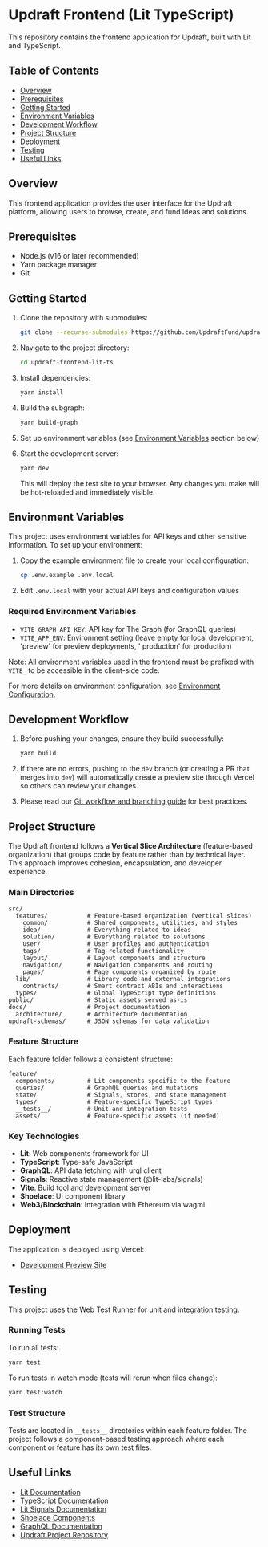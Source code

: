 # Updraft Frontend (Lit TypeScript)

This repository contains the frontend application for Updraft, built with Lit and TypeScript.

## Table of Contents

- [Overview](#overview)
- [Prerequisites](#prerequisites)
- [Getting Started](#getting-started)
- [Environment Variables](#environment-variables)
- [Development Workflow](#development-workflow)
- [Project Structure](#project-structure)
- [Deployment](#deployment)
- [Testing](#testing)
- [Useful Links](#useful-links)

## Overview

This frontend application provides the user interface for the Updraft platform, allowing users to browse, create, and
fund ideas and solutions.

## Prerequisites

- Node.js (v16 or later recommended)
- Yarn package manager
- Git

## Getting Started

1. Clone the repository with submodules:
   ```bash
   git clone --recurse-submodules https://github.com/UpdraftFund/updraft-frontend-lit-ts
   ```

2. Navigate to the project directory:
   ```bash
   cd updraft-frontend-lit-ts
   ```

3. Install dependencies:
   ```bash
   yarn install
   ```

4. Build the subgraph:
   ```bash
   yarn build-graph
   ```

5. Set up environment variables (see [Environment Variables](#environment-variables) section below)

6. Start the development server:
   ```bash
   yarn dev
   ```
   This will deploy the test site to your browser. Any changes you make will be hot-reloaded and immediately visible.

## Environment Variables

This project uses environment variables for API keys and other sensitive information. To set up your environment:

1. Copy the example environment file to create your local configuration:
   ```bash
   cp .env.example .env.local
   ```

2. Edit `.env.local` with your actual API keys and configuration values

### Required Environment Variables

- `VITE_GRAPH_API_KEY`: API key for The Graph (for GraphQL queries)
- `VITE_APP_ENV`: Environment setting (leave empty for local development, 'preview' for preview deployments, '
  production' for production)

Note: All environment variables used in the frontend must be prefixed with `VITE_` to be accessible in the client-side
code.

For more details on environment configuration, see [Environment Configuration](src/features/common/utils/README.md).

## Development Workflow

1. Before pushing your changes, ensure they build successfully:
   ```bash
   yarn build
   ```

2. If there are no errors, pushing to the `dev` branch (or creating a PR that merges into `dev`) will automatically
   create a preview site through Vercel so others can review your changes.

3. Please read
   our [Git workflow and branching guide](https://github.com/UpdraftFund/.github?tab=readme-ov-file#git-workflow-and-branching-guide)
   for best practices.

## Project Structure

The Updraft frontend follows a **Vertical Slice Architecture** (feature-based organization) that groups code by feature
rather than by technical layer. This approach improves cohesion, encapsulation, and developer experience.

### Main Directories

```
src/
  features/           # Feature-based organization (vertical slices)
    common/           # Shared components, utilities, and styles
    idea/             # Everything related to ideas
    solution/         # Everything related to solutions
    user/             # User profiles and authentication
    tags/             # Tag-related functionality
    layout/           # Layout components and structure
    navigation/       # Navigation components and routing
    pages/            # Page components organized by route
  lib/                # Library code and external integrations
    contracts/        # Smart contract ABIs and interactions
  types/              # Global TypeScript type definitions
public/               # Static assets served as-is
docs/                 # Project documentation
  architecture/       # Architecture documentation
updraft-schemas/      # JSON schemas for data validation
```

### Feature Structure

Each feature folder follows a consistent structure:

```
feature/
  components/         # Lit components specific to the feature
  queries/            # GraphQL queries and mutations
  state/              # Signals, stores, and state management
  types/              # Feature-specific TypeScript types
  __tests__/          # Unit and integration tests
  assets/             # Feature-specific assets (if needed)
```

### Key Technologies

- **Lit**: Web components framework for UI
- **TypeScript**: Type-safe JavaScript
- **GraphQL**: API data fetching with urql client
- **Signals**: Reactive state management (@lit-labs/signals)
- **Vite**: Build tool and development server
- **Shoelace**: UI component library
- **Web3/Blockchain**: Integration with Ethereum via wagmi

## Deployment

The application is deployed using Vercel:

- [Development Preview Site](https://updraft-lit.vercel.app/)

## Testing

This project uses the Web Test Runner for unit and integration testing.

### Running Tests

To run all tests:

```bash
yarn test
```

To run tests in watch mode (tests will rerun when files change):

```bash
yarn test:watch
```

### Test Structure

Tests are located in `__tests__` directories within each feature folder. The project follows a component-based testing
approach where each component or feature has its own test files.

## Useful Links

- [Lit Documentation](https://lit.dev/docs/)
- [TypeScript Documentation](https://www.typescriptlang.org/docs/)
- [Lit Signals Documentation](https://lit.dev/docs/libraries/signals/)
- [Shoelace Components](https://shoelace.style/components/button)
- [GraphQL Documentation](https://graphql.org/learn/)
- [Updraft Project Repository](https://github.com/UpdraftFund)
